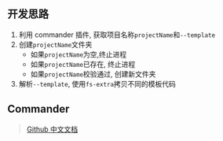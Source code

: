 ## 开发思路

1. 利用 commander 插件, 获取项目名称`projectName`和`--template`
2. 创建`projectName`文件夹
    - 如果`projectName`为空,终止进程
    - 如果`projectName`已存在, 终止进程
    - 如果`projectName`校验通过, 创建新文件夹
3. 解析`--template`, 使用`fs-extra`拷贝不同的模板代码

## Commander

> [Github 中文文档](https://github.com/tj/commander.js/blob/master/Readme_zh-CN.md)
